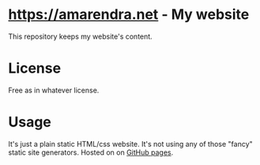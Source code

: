 https://amarendra.net - My website
==================================

This repository keeps my website's content.

License
=======

Free as in whatever license.

Usage
=====
It's just a plain static HTML/css website. It's not using any of those "fancy" static site generators. Hosted on on [GitHub pages](https://pages.github.com).


